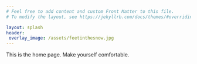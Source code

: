 ```yaml
---
# Feel free to add content and custom Front Matter to this file.
# To modify the layout, see https://jekyllrb.com/docs/themes/#overriding-theme-defaults

layout: splash
header:
 overlay_image: /assets/feetinthesnow.jpg
---
```

<head>
<!-- Global site tag (gtag.js) - Google Analytics -->
<script async src="https://www.googletagmanager.com/gtag/js?id=G-8GXF92ZJDS"></script>
<script>
  window.dataLayer = window.dataLayer || [];
  function gtag(){dataLayer.push(arguments);}
  gtag('js', new Date());

  gtag('config', 'G-8GXF92ZJDS');
</script>
</head>

This is the home page. Make yourself comfortable.


